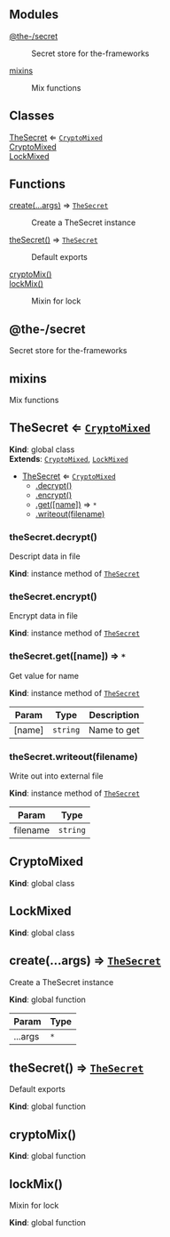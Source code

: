 <!--- Code generated by @the-/script-doc. DO NOT EDIT. -->

## Modules

<dl>
<dt><a href="#module_@the-/secret">@the-/secret</a></dt>
<dd><p>Secret store for the-frameworks</p>
</dd>
<dt><a href="#module_mixins">mixins</a></dt>
<dd><p>Mix functions</p>
</dd>
</dl>

## Classes

<dl>
<dt><a href="#TheSecret">TheSecret</a> ⇐ <code><a href="#CryptoMixed">CryptoMixed</a></code></dt>
<dd></dd>
<dt><a href="#CryptoMixed">CryptoMixed</a></dt>
<dd></dd>
<dt><a href="#LockMixed">LockMixed</a></dt>
<dd></dd>
</dl>

## Functions

<dl>
<dt><a href="#create">create(...args)</a> ⇒ <code><a href="#TheSecret">TheSecret</a></code></dt>
<dd><p>Create a TheSecret instance</p>
</dd>
<dt><a href="#theSecret">theSecret()</a> ⇒ <code><a href="#TheSecret">TheSecret</a></code></dt>
<dd><p>Default exports</p>
</dd>
<dt><a href="#cryptoMix">cryptoMix()</a></dt>
<dd></dd>
<dt><a href="#lockMix">lockMix()</a></dt>
<dd><p>Mixin for lock</p>
</dd>
</dl>

<a name="module_@the-/secret"></a>

## @the-/secret
Secret store for the-frameworks

<a name="module_mixins"></a>

## mixins
Mix functions

<a name="TheSecret"></a>

## TheSecret ⇐ [<code>CryptoMixed</code>](#CryptoMixed)
**Kind**: global class  
**Extends**: [<code>CryptoMixed</code>](#CryptoMixed), [<code>LockMixed</code>](#LockMixed)  

* [TheSecret](#TheSecret) ⇐ [<code>CryptoMixed</code>](#CryptoMixed)
    * [.decrypt()](#TheSecret+decrypt)
    * [.encrypt()](#TheSecret+encrypt)
    * [.get([name])](#TheSecret+get) ⇒ <code>\*</code>
    * [.writeout(filename)](#TheSecret+writeout)

<a name="TheSecret+decrypt"></a>

### theSecret.decrypt()
Descript data in file

**Kind**: instance method of [<code>TheSecret</code>](#TheSecret)  
<a name="TheSecret+encrypt"></a>

### theSecret.encrypt()
Encrypt data in file

**Kind**: instance method of [<code>TheSecret</code>](#TheSecret)  
<a name="TheSecret+get"></a>

### theSecret.get([name]) ⇒ <code>\*</code>
Get value for name

**Kind**: instance method of [<code>TheSecret</code>](#TheSecret)  

| Param | Type | Description |
| --- | --- | --- |
| [name] | <code>string</code> | Name to get |

<a name="TheSecret+writeout"></a>

### theSecret.writeout(filename)
Write out into external file

**Kind**: instance method of [<code>TheSecret</code>](#TheSecret)  

| Param | Type |
| --- | --- |
| filename | <code>string</code> | 

<a name="CryptoMixed"></a>

## CryptoMixed
**Kind**: global class  
<a name="LockMixed"></a>

## LockMixed
**Kind**: global class  
<a name="create"></a>

## create(...args) ⇒ [<code>TheSecret</code>](#TheSecret)
Create a TheSecret instance

**Kind**: global function  

| Param | Type |
| --- | --- |
| ...args | <code>\*</code> | 

<a name="theSecret"></a>

## theSecret() ⇒ [<code>TheSecret</code>](#TheSecret)
Default exports

**Kind**: global function  
<a name="cryptoMix"></a>

## cryptoMix()
**Kind**: global function  
<a name="lockMix"></a>

## lockMix()
Mixin for lock

**Kind**: global function  
